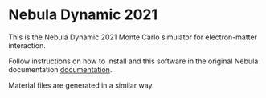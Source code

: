 # Nebula Dynamic 2021

This is the Nebula Dynamic 2021 Monte Carlo simulator for electron-matter interaction. 

Follow instructions on how to install and this software in the original Nebula documentation
[documentation](https://nebula-simulator.github.io).

Material files are generated in a similar way.
